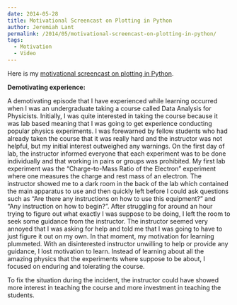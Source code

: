 ```yaml
---
date: 2014-05-28
title: Motivational Screencast on Plotting in Python
author: Jeremiah Lant
permalink: /2014/05/motivational-screencast-on-plotting-in-python/
tags:
  - Motivation
  - Video
---
```

Here is my [motivational screencast on plotting in Python][1].

**Demotivating experience:**

A demotivating episode that I have experienced while learning occurred when I was an undergraduate taking a course called Data Analysis for Physicists. Initially, I was quite interested in taking the course because it was lab based meaning that I was going to get experience conducting popular physics experiments. I was forewarned by fellow students who had already taken the course that it was really hard and the instructor was not helpful, but my initial interest outweighed any warnings. On the first day of lab, the instructor informed everyone that each experiment was to be done individually and that working in pairs or groups was prohibited. My first lab experiment was the &#8220;Charge-to-Mass Ratio of the Electron&#8221; experiment where one measures the charge and rest mass of an electron. The instructor showed me to a dark room in the back of the lab which contained the main apparatus to use and then quickly left before I could ask questions such as &#8220;Are there any instructions on how to use this equipment?&#8221; and &#8220;Any instruction on how to begin?&#8221;. After struggling for around an hour trying to figure out what exactly I was suppose to be doing, I left the room to seek some guidance from the instructor. The instructor seemed very annoyed that I was asking for help and told me that I was going to have to just figure it out on my own. In that moment, my motivation for learning plummeted. With an disinterested instructor unwilling to help or provide any guidance, I lost motivation to learn. Instead of learning about all the amazing physics that the experiments where suppose to be about, I focused on enduring and tolerating the course.

To fix the situation during the incident, the instructor could have showed more interest in teaching the course and more investment in teaching the students.

&nbsp;

 [1]: https://www.youtube.com/watch?v=r6CIjJOGYIc&feature=youtu.be
